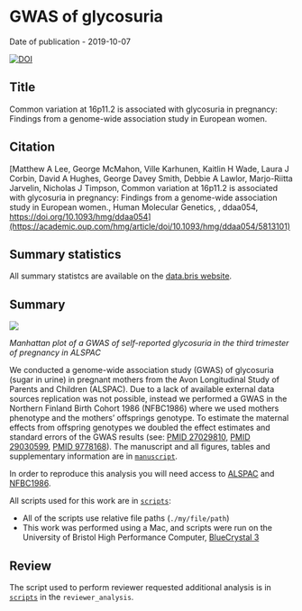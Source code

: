 
# GWAS of glycosuria

Date of publication - 2019-10-07

[![DOI](https://zenodo.org/badge/198194662.svg)](https://zenodo.org/badge/latestdoi/198194662)

## Title

Common variation at 16p11.2 is associated with glycosuria in pregnancy:
Findings from a genome-wide association study in European women.

## Citation

[Matthew A Lee, George McMahon, Ville Karhunen, Kaitlin H Wade, Laura J Corbin, David A Hughes, George Davey Smith, Debbie A Lawlor, Marjo-Riitta Jarvelin, Nicholas J Timpson, Common variation at 16p11.2 is associated with glycosuria in pregnancy: Findings from a genome-wide association study in European women., Human Molecular Genetics, , ddaa054, https://doi.org/10.1093/hmg/ddaa054](https://academic.oup.com/hmg/article/doi/10.1093/hmg/ddaa054/5813101)


## Summary statistics

All summary statistcs are available on the [data.bris
website](https://data.bris.ac.uk/data/dataset/9vjsikubd658257lbu6lrizog).

## Summary

![](./manuscript/figures/Supplementary%20Figure%202.%20Manhattan%20plot%20of%20a%20GWAS%20of%20self-reported%20glycosuria%20in%20the%20third%20trimester%20of%20pregnancy%20in%20ALSPAC.png)

*Manhattan plot of a GWAS of self-reported glycosuria in the third
trimester of pregnancy in ALSPAC*

We conducted a genome-wide association study (GWAS) of glycosuria (sugar
in urine) in pregnant mothers from the Avon Longitudinal Study of
Parents and Children (ALSPAC). Due to a lack of available external data
sources replication was not possible, instead we performed a GWAS in the
Northern Finland Birth Cohort 1986 (NFBC1986) where we used mothers
phenotype and the mothers’ offsprings genotype. To estimate the maternal
effects from offspring genotypes we doubled the effect estimates and
standard errors of the GWAS results (see:
[PMID 27029810](https://www.ncbi.nlm.nih.gov/pubmed/?term=27029810),
[PMID 29030599](https://www.ncbi.nlm.nih.gov/pubmed/?term=29030599),
[PMID 9778168](https://www.ncbi.nlm.nih.gov/pubmed/?term=9778168)). The
manuscript and all figures, tables and supplementary information are in
[`manuscript`](https://github.com/mattlee821/001_glycosuria_GWAS/tree/master/manuscript/).

In order to reproduce this analysis you will need access to
[ALSPAC](http://www.bristol.ac.uk/alspac/researchers/access/) and
[NFBC1986](https://www.oulu.fi/nfbc/node/19668).

All scripts used for this work are in
[`scripts`](https://github.com/mattlee821/001_glycosuria_GWAS/tree/master/scripts):

  - All of the scripts use relative file paths (`./my/file/path`)
  - This work was performed using a Mac, and scripts were run on the
    University of Bristol High Performance Computer,
    [BlueCrystal 3](https://www.acrc.bris.ac.uk/acrc/phase3.htm)

## Review

The script used to perform reviewer requested additional analysis is in [`scripts`](https://github.com/mattlee821/001_glycosuria_GWAS/tree/master/scripts) in the `reviewer_analysis`.
